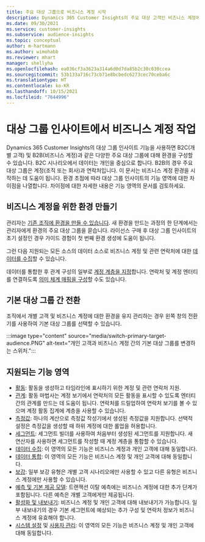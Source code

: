 ```yaml
---
title: 주요 대상 그룹으로 비즈니스 계정 시작
description: Dynamics 365 Customer Insights의 주요 대상 고객인 비즈니스 계정에 대해 알아보세요.
ms.date: 09/30/2021
ms.service: customer-insights
ms.subservice: audience-insights
ms.topic: conceptual
author: m-hartmann
ms.author: wimohabb
ms.reviewer: mhart
manager: shellyha
ms.openlocfilehash: ea036cf3a3623a314a6d0d7da85b2c30c030ccea
ms.sourcegitcommit: 53b133a716c73cb71e8bcbedc6273cec70ceba6c
ms.translationtype: HT
ms.contentlocale: ko-KR
ms.lasthandoff: 10/15/2021
ms.locfileid: "7644996"
---
```

# <a name="work-with-business-accounts-in-audience-insights"></a>대상 그룹 인사이트에서 비즈니스 계정 작업

Dynamics 365 Customer Insights의 대상 그룹 인사이트 기능을 사용하면 B2C(개별 고객) 및 B2B(비즈니스 계정)과 같은 다양한 주요 대상 그룹에 대해 환경을 구성할 수 있습니다. B2C 시나리오에서 데이터는 개인을 중심으로 합니다. B2B의 경우 주요 대상 그룹은 계정(조직 또는 회사)과 연락처입니다. 이 문서는 비즈니스 계정 환경을 시작하는 데 도움이 됩니다. 환경 초점에 따라 대상 그룹 인사이트의 기능 영역에 대한 차이점을 나열합니다. 차이점에 대한 자세한 내용은 기능 영역의 문서를 검토하세요. 

## <a name="create-an-environment-for-business-accounts"></a>비즈니스 계정을 위한 환경 만들기

관리자는 [기존 조직에 환경을 만들 수 있습니다](create-environment.md). 새 환경을 만드는 과정의 한 단계에서는 관리자에게 환경의 주요 대상 그룹을 묻습니다. 라이선스 구매 후 대상 그룹 인사이트의 초기 설정인 경우 가이드 경험이 첫 번째 환경 생성에 도움이 됩니다.

그런 다음 지원되는 모든 소스의 데이터 소스로 비즈니스 계정 및 관련 연락처에 대한 [데이터를 수집](data-sources.md)할 수 있습니다.

데이터를 통합한 후 관계 구성의 일부로 [계정 계층을 지정](relationships.md#set-up-account-hierarchies)합니다. 연락처 및 계정 엔터티를 연결하도록 [의미 체계 매핑을 구성](semantic-mappings.md)할 수도 있습니다. 

## <a name="switch-between-primary-target-audience"></a>기본 대상 그룹 간 전환

조직에서 개별 고객 및 비즈니스 계정에 대한 환경을 유지 관리하는 경우 왼쪽 창의 전환기를 사용하여 기본 대상 그룹를 선택할 수 있습니다.

:::image type="content" source="media/switch-primary-target-audience.PNG" alt-text="개인 고객과 비즈니스 계정 간의 기본 대상 그룹를 변경하는 스위처.":::

## <a name="supported-feature-areas"></a>지원되는 기능 영역

- [활동](activities.md): 활동을 생성하고 타임라인에 표시하기 위한 계정 및 관련 연락처 지원.
- [관계](relationships.md): 활동 마법사는 계정 보기에서 연락처의 모든 활동을 표시할 수 있도록 엔터티 간의 관계를 만드는 데 도움이 됩니다. 연락처를 드릴업하여 연락처 보기를 볼 수 있으며 계정 활동 집계에 계층을 사용할 수 있습니다.
- [측정값](measures.md): 하나의 계산으로 측정값 작성기에서 생성된 측정값을 지원합니다. 선택적 설정은 측정값을 생성할 때 하위 계정에 대한 롤업을 허용합니다.
- [세그먼트](segments.md): 세그먼트 빌더를 사용하여 처음부터 생성된 세그먼트를 지원합니다. 새 연산자를 사용하면 세그먼트를 작성할 때 계정 계층을 통합할 수 있습니다.
- [데이터 수집](data-sources.md): 이 영역의 모든 기능은 비즈니스 계정과 개인 고객에 대해 동일합니다.
- [데이터 통합](data-unification.md): 이 영역의 모든 기능은 비즈니스 계정 및 개인 고객에 대해 동일합니다.
- [보강](enrichment-hub.md): 일부 보강 유형은 개별 고객 시나리오에만 사용할 수 있고 다른 유형은 비즈니스 계정에만 사용할 수 있습니다.
- [예측 및 기본 제공 모델](predictions-overview.md): 트랜잭션 이탈 예측에는 비즈니스 계정에 대한 추가 단계가 포함됩니다. 다른 예측은 개별 고객에게만 제공됩니다.
- [활성화 및 내보내기](export-destinations.md): 비즈니스 계정 및 개인 고객에 대해 내보내기가 가능합니다. 일부 내보내기의 경우 기본 세그먼트에 예상되는 추가 구성 및 연락처 정보가 비즈니스 계정에 유효해야 합니다.
- [시스템 설정](system.md) 및 [사용자 관리](permissions.md): 이 영역의 모든 기능은 비즈니스 계정 및 개인 고객에 대해 동일합니다.

